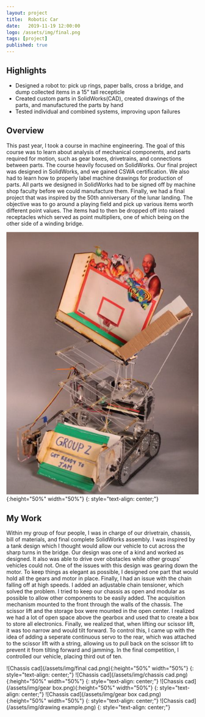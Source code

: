 ```yaml
---
layout: project
title:  Robotic Car
date:   2019-11-19 12:00:00
logo: /assets/img/final.png
tags: [project]
published: true
---
```


## Highlights
- Designed a robot to: pick up rings, paper balls, cross a bridge, and dump collected items in a 15" tall recepticle
- Created custom parts in SolidWorks(CAD), created drawings of the parts, and manufactured the parts by hand
- Tested individual and combined systems, improving upon failures

## Overview
This past year, I took a course in machine engineering. The goal of this course was to learn about analysis of mechanical components, and parts required for motion, such as gear boxes, drivetrains, and connections between parts. The course heavily focused on SolidWorks. Our final project was designed in SolidWorks, and we gained CSWA certification. We also had to learn how to properly label machine drawings for production of parts. All parts we designed in SolidWorks had to be signed off by machine shop faculty before we could manufacture them. Finally, we had a final project that was inspired by the 50th anniversary of the lunar landing. The objective was to go around a playing field and pick up various items worth different point values. The items had to then be dropped off into raised receptacles which served as point multipliers, one of which being on the other side of a winding bridge. 
    
![Chassis cad](/assets/img/final.png){:height="50%" width="50%"}
{: style="text-align: center;"}
    
## My Work
Within my group of four people, I was in charge of our drivetrain, chassis, bill of materials, and final complete SolidWorks assembly. I was inspired by a tank design which I thought would allow our vehicle to cut across the sharp turns in the bridge. Our design was one of a kind and worked as designed. It also was able to drive over obstacles while other groups’ vehicles could not. One of the issues with this design was gearing down the motor. To keep things as elegant as possible, I designed one part that would hold all the gears and motor in place. Finally, I had an issue with the chain falling off at high speeds. I added an adjustable chain tensioner, which solved the problem. I tried to keep our chassis as open and modular as possible to allow other components to be easily added. The acquisition mechanism mounted to the front through the walls of the chassis. The scissor lift and the storage box were mounted in the open center. I realized we had a lot of open space above the gearbox and used that to create a box to store all electronics. Finally, we realized that, when lifting our scissor lift, it was too narrow and would tilt forward. To control this, I came up with the idea of adding a seperate continuous servo to the rear, which was attached to the scissor lift with a string, allowing us to pull back on the scissor lift to prevent it from tilting forward and jamming. In the final competition, I controlled our vehicle, placing third out of ten. 

![Chassis cad](/assets/img/final cad.png){:height="50%" width="50%"}
{: style="text-align: center;"}
![Chassis cad](/assets/img/chassis cad.png){:height="50%" width="50%"}
{: style="text-align: center;"}
![Chassis cad](/assets/img/gear box.png){:height="50%" width="50%"}
{: style="text-align: center;"}
![Chassis cad](/assets/img/gear box cad.png){:height="50%" width="50%"}
{: style="text-align: center;"}
![Chassis cad](/assets/img/drawing example.png)
{: style="text-align: center;"}

